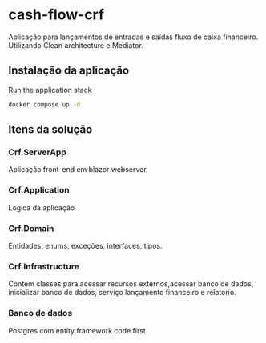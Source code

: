 # cash-flow-crf

Aplicação para lançamentos de entradas e saídas fluxo de caixa financeiro.
Utilizando Clean architecture e Mediator.

## Instalação da aplicação

Run the application stack

```bash
docker compose up -d
```

## Itens da solução

### Crf.ServerApp

Aplicação front-end em blazor webserver.

### Crf.Application

Logica da aplicação

### Crf.Domain

Entidades, enums, exceções, interfaces, tipos.

### Crf.Infrastructure

Contem classes para acessar recursos externos,acessar banco de dados, inicializar banco de dados,
serviço lançamento financeiro e relatorio.

### Banco de dados

Postgres com entity framework code first
